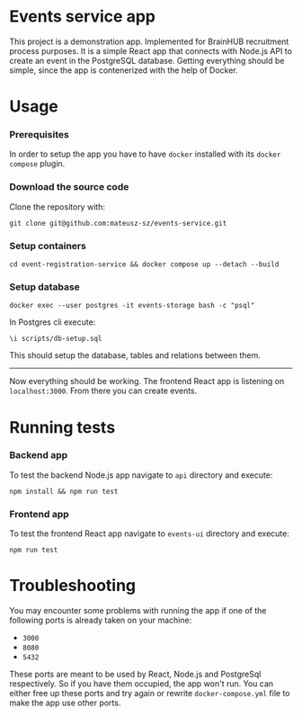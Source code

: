 # Events service app

This project is a demonstration app. Implemented for BrainHUB recruitment process purposes.
It is a simple React app that connects with Node.js API to create an event in the PostgreSQL database.
Getting everything should be simple, since the app is contenerized with the help of Docker.

# Usage

### Prerequisites
In order to setup the app you have to have `docker` installed with its `docker compose` plugin.

### Download the source code
Clone the repository with:
```
git clone git@github.com:mateusz-sz/events-service.git
```

### Setup containers
```
cd event-registration-service && docker compose up --detach --build
```

### Setup database

```
docker exec --user postgres -it events-storage bash -c "psql"
```

In Postgres cli execute:
```
\i scripts/db-setup.sql
```
This should setup the database, tables and relations between them. 

---

Now everything should be working.
The frontend React app is listening on `localhost:3000`. From there you can create events.

# Running tests

### Backend app
To test the backend Node.js app navigate to `api` directory and execute:
```
npm install && npm run test
```

### Frontend app
To test the frontend React app navigate to `events-ui` directory and execute:
```
npm run test
```

# Troubleshooting
You may encounter some problems with running the app if one of the following ports is already taken on your machine:
* `3000`
* `8080`
* `5432`

These ports are meant to be used by React, Node.js and PostgreSql respectively. So if you have them occupied, the app won't run. You can either free up these ports and try again or rewrite `docker-compose.yml` file to make the app use other ports.

